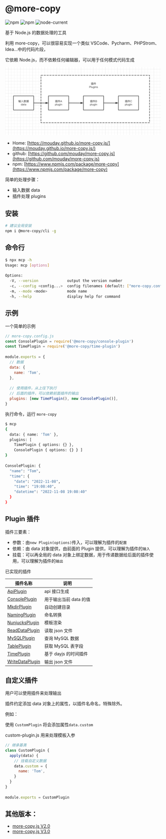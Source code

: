 # @more-copy

![npm](https://img.shields.io/npm/v/more-copy)
![npm](https://img.shields.io/npm/dw/more-copy)
![node-current](https://img.shields.io/node/v/more-copy)

基于 Node.js 的数据处理的工具

利用 more-copy，可以很容易实现一个类似 VSCode、Pycharm、PHPStrom、Idea...中的代码片段，

它依赖 Node.js，而不依赖任何编辑器，可以用于任何模式代码生成

![](/img/@more-copy:core.png)

- Home: [https://mouday.github.io/more-copy.js/](https://mouday.github.io/more-copy.js/)
- github: [https://github.com/mouday/more-copy.js](https://github.com/mouday/more-copy.js)
- npm: [https://www.npmjs.com/package/more-copy](https://www.npmjs.com/package/more-copy)

简单的处理步骤：

- 输入数据 data
- 插件处理 plugins

## 安装

```bash
# 建议全局安装
npm i @more-copy/cli -g
```

## 命令行

```bash
$ npx mcp -h
Usage: mcp [options]

Options:
  -V, --version             output the version number
  -c, --config <config...>  config filenames (default: ["more-copy.config.js","more-copy.config.cjs"])
  -m, --mode <mode>         mode name
  -h, --help                display help for command
```

## 示例

一个简单的示例

```js
// more-copy.config.js
const ConsolePlugin = require('@more-copy/console-plugin')
const TimePlugin = require('@more-copy/time-plugin')

module.exports = {
  // 数据
  data: {
    name: 'Tom',
  },

  // 使用插件，从上往下执行
  // 后面的插件，可以依赖前面插件的输出
  plugins: [new TimePlugin(), new ConsolePlugin()],
}
```

执行命令，运行 `more-copy`

```bash
$ mcp
{
  data: { name: 'Tom' },
  plugins: [
    TimePlugin { options: {} },
    ConsolePlugin { options: {} } ]
}

ConsolePlugin: {
  "name": "Tom",
  "time": {
    "date": "2022-11-08",
    "time": "19:08:40",
    "datetime": "2022-11-08 19:08:40"
  }
}
```

## Plugin 插件

插件三要素：

- 参数：由`new Plugin(options)`传入，可以理解为插件的`配置`
- 依赖：由 data 对象提供，由前面的 Plugin 提供，可以理解为插件的`输入`
- 挂载：可以再全局的 data 对象上绑定数据，用于传递数据给后面的插件使用，可以理解为插件的`输出`

已实现的插件

| 插件名称                                      | 说明                   |
| --------------------------------------------- | ---------------------- |
| [ApiPlugin](packages/api-plugin)              | api 接口生成           |
| [ConsolePlugin](packages/console-plugin)      | 用于输出当前 data 的值 |
| [MkdirPlugin](packages/mkdir-plugin)          | 自动创建目录           |
| [NamingPlugin](packages/naming-plugin)        | 命名转换               |
| [NunjucksPlugin](packages/nunjucks-plugin)    | 模板渲染               |
| [ReadDataPlugin](packages/read-data-plugin)   | 读取 json 文件         |
| [MySQLPlugin](packages/read-mysql-plugin)     | 查询 MySQL 数据        |
| [TablePlugin](packages/table-plugin)          | 获取 MySQL 表字段      |
| [TimePlugin](packages/time-plugin)            | 基于 dayjs 的时间插件  |
| [WriteDataPlugin](packages/write-data-plugin) | 输出 json 文件         |

## 自定义插件

用户可以使用插件来处理输出

插件约定添加 data 对象上的属性，以插件名命名，特殊除外。

例如：

使用 `CustomPlugin` 将会添加属性`data.custom`

custom-plugin.js 用来处理模板入参

```js
// 继承基类
class CustomPlugin {
  apply(data) {
    // 挂载自定义数据
    data.custom = {
      name: 'Tom',
    }
  }
}

module.exports = CustomPlugin
```

## 其他版本：

- [more-copy.js V2.0](README-2.0.md)
- [more-copy.js V3.0](README-3.0.md)
